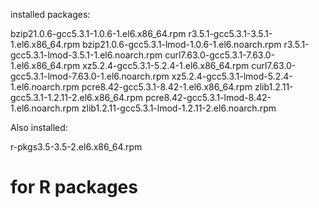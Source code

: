 installed packages:

bzip21.0.6-gcc5.3.1-1.0.6-1.el6.x86_64.rpm        r3.5.1-gcc5.3.1-3.5.1-1.el6.x86_64.rpm
bzip21.0.6-gcc5.3.1-lmod-1.0.6-1.el6.noarch.rpm   r3.5.1-gcc5.3.1-lmod-3.5.1-1.el6.noarch.rpm
curl7.63.0-gcc5.3.1-7.63.0-1.el6.x86_64.rpm       xz5.2.4-gcc5.3.1-5.2.4-1.el6.x86_64.rpm
curl7.63.0-gcc5.3.1-lmod-7.63.0-1.el6.noarch.rpm  xz5.2.4-gcc5.3.1-lmod-5.2.4-1.el6.noarch.rpm
pcre8.42-gcc5.3.1-8.42-1.el6.x86_64.rpm           zlib1.2.11-gcc5.3.1-1.2.11-2.el6.x86_64.rpm
pcre8.42-gcc5.3.1-lmod-8.42-1.el6.noarch.rpm      zlib1.2.11-gcc5.3.1-lmod-1.2.11-2.el6.noarch.rpm

Also installed:

r-pkgs3.5-3.5-2.el6.x86_64.rpm 
# for R packages
